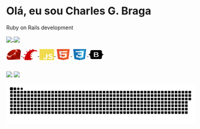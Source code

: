 <h1> Olá, eu sou Charles G. Braga </h1>
<p>Ruby on Rails development</p>

<div>
  <a href="https://www.linkedin.com/in/charlesbraga/">
  <img height="168em" align="center" src="https://github-readme-stats.vercel.app/api?username=CharlesGBraga&show_icons=true&theme=jolly&include_all_commits=true&count_private=true"/>
  <img height="168em"  align="center" src="https://github-readme-stats.vercel.app/api/top-langs/?username=CharlesGBraga&&layout=compact&hide=shell&theme=jolly"/>
</div>
 
<div style="display: inline_block"><br>
  <img align="center" alt="Ruby" height="30" width="40" src="https://raw.githubusercontent.com/devicons/devicon/master/icons/ruby/ruby-original.svg">
  <img align="center" alt="Rails" height="30" width="40" src="https://raw.githubusercontent.com/devicons/devicon/master/icons/rails/rails-plain.svg">
  <img align="center" alt="Js" height="30" width="40" src="https://raw.githubusercontent.com/devicons/devicon/master/icons/javascript/javascript-plain.svg">
  <img align="center" alt="HTML" height="30" width="40" src="https://raw.githubusercontent.com/devicons/devicon/master/icons/html5/html5-original.svg">
  <img align="center" alt="CSS" height="30" width="40" src="https://raw.githubusercontent.com/devicons/devicon/master/icons/css3/css3-original.svg">
  <img align="center" alt="Rails" height="30" width="40" src="https://raw.githubusercontent.com/devicons/devicon/master/icons/bootstrap/bootstrap-plain.svg"> 
</div>

##

<div> 
  <a href = "mailto:charlesbraga60@gmail.com"><img src="https://img.shields.io/badge/-Gmail-%23333?style=for-the-badge&logo=gmail&logoColor=white" target="_blank"></a>
  <a href="https://www.linkedin.com/in/charlesbraga/" target="_blank"><img src="https://img.shields.io/badge/-LinkedIn-%230077B5?style=for-the-badge&logo=linkedin&logoColor=white" target="_blank"></a> 
 
  ![Snake animation](https://github.com/CharlesGBraga/CharlesGBraga/blob/output/github-contribution-grid-snake.svg)
</div>
